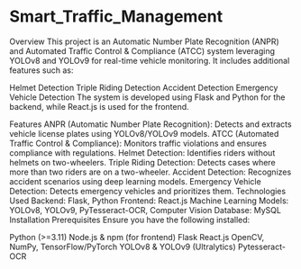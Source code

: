 # Smart_Traffic_Management

Overview
This project is an Automatic Number Plate Recognition (ANPR) and Automated Traffic Control & Compliance (ATCC) system leveraging YOLOv8 and YOLOv9 for real-time vehicle monitoring. It includes additional features such as:

Helmet Detection
Triple Riding Detection
Accident Detection
Emergency Vehicle Detection
The system is developed using Flask and Python for the backend, while React.js is used for the frontend.

Features
ANPR (Automatic Number Plate Recognition): Detects and extracts vehicle license plates using YOLOv8/YOLOv9 models.
ATCC (Automated Traffic Control & Compliance): Monitors traffic violations and ensures compliance with regulations.
Helmet Detection: Identifies riders without helmets on two-wheelers.
Triple Riding Detection: Detects cases where more than two riders are on a two-wheeler.
Accident Detection: Recognizes accident scenarios using deep learning models.
Emergency Vehicle Detection: Detects emergency vehicles and prioritizes them.
Technologies Used
Backend: Flask, Python
Frontend: React.js
Machine Learning Models: YOLOv8, YOLOv9, PyTesseract-OCR, Computer Vision
Database: MySQL
Installation
Prerequisites
Ensure you have the following installed:

Python (>=3.11)
Node.js & npm (for frontend)
Flask
React.js
OpenCV, NumPy, TensorFlow/PyTorch
YOLOv8 & YOLOv9 (Ultralytics)
Pytesseract-OCR
